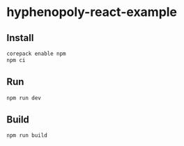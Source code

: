 # hyphenopoly-react-example

## Install

```bash
corepack enable npm
npm ci
```

## Run

```bash
npm run dev
```

## Build

```bash
npm run build
```

